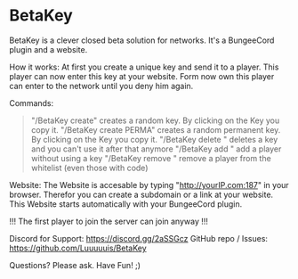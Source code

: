 # BetaKey

BetaKey is a clever closed beta solution for networks.
It's a BungeeCord plugin and a website.



How it works:
At first you create a unique key and send it to a player. This player can now enter this key at your website. Form now own this player can enter to the network until you deny him again.


Commands:
> "/BetaKey create" creates a random key. By clicking on the Key you copy it.
> "/BetaKey create PERMA" creates a random permanent key. By clicking on the Key you copy it.
> "/BetaKey delete <KEY>" deletes a key and you can't use it after that anymore
> "/BetaKey add <NAME>" add a player without using a key
> "/BetaKey remove <NAME>" remove a player from the whitelist (even those with code)


Website:
The Website is accesable by typing "http://yourIP.com:187" in your browser. Therefor you can create a subdomain or a link at your website.
This Website starts automatically with your BungeeCord plugin.

!!! The first player to join the server can join anyway !!!

Discord for Support: https://discord.gg/2aSSGcz
GitHub repo / Issues: https://github.com/Luuuuuis/BetaKey

Questions? Please ask.
Have Fun! ;)
